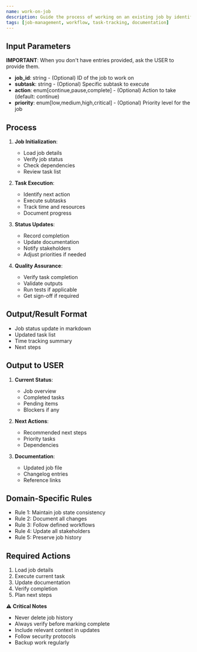 ```yaml
---
name: work-on-job
description: Guide the process of working on an existing job by identifying the job, executing tasks, tracking progress, updating documentation, and maintaining the job status.
tags: [job-management, workflow, task-tracking, documentation]
---
```


## Input Parameters
**IMPORTANT**: When you don't have entries provided, ask the USER to provide them.
- **job_id**: string - (Optional) ID of the job to work on
- **subtask**: string - (Optional) Specific subtask to execute
- **action**: enum[continue,pause,complete] - (Optional) Action to take (default: continue)
- **priority**: enum[low,medium,high,critical] - (Optional) Priority level for the job

## Process

1. **Job Initialization**:
   - Load job details
   - Verify job status
   - Check dependencies
   - Review task list

2. **Task Execution**:
   - Identify next action
   - Execute subtasks
   - Track time and resources
   - Document progress

3. **Status Updates**:
   - Record completion
   - Update documentation
   - Notify stakeholders
   - Adjust priorities if needed

4. **Quality Assurance**:
   - Verify task completion
   - Validate outputs
   - Run tests if applicable
   - Get sign-off if required

## Output/Result Format
- Job status update in markdown
- Updated task list
- Time tracking summary
- Next steps

## Output to USER
1. **Current Status**:
   - Job overview
   - Completed tasks
   - Pending items
   - Blockers if any

2. **Next Actions**:
   - Recommended next steps
   - Priority tasks
   - Dependencies

3. **Documentation**:
   - Updated job file
   - Changelog entries
   - Reference links

## Domain-Specific Rules
- Rule 1: Maintain job state consistency
- Rule 2: Document all changes
- Rule 3: Follow defined workflows
- Rule 4: Update all stakeholders
- Rule 5: Preserve job history

## Required Actions
1. Load job details
2. Execute current task
3. Update documentation
4. Verify completion
5. Plan next steps

⚠️ **Critical Notes**
- Never delete job history
- Always verify before marking complete
- Include relevant context in updates
- Follow security protocols
- Backup work regularly

